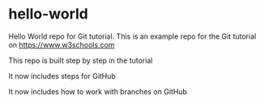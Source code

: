 # hello-world
Hello World repo for Git tutorial.
This is an example repo for the Git tutorial on https://www.w3schools.com

This repo is built step by step in the tutorial

It now includes steps for GitHub

It now includes how to work with branches on GitHub
